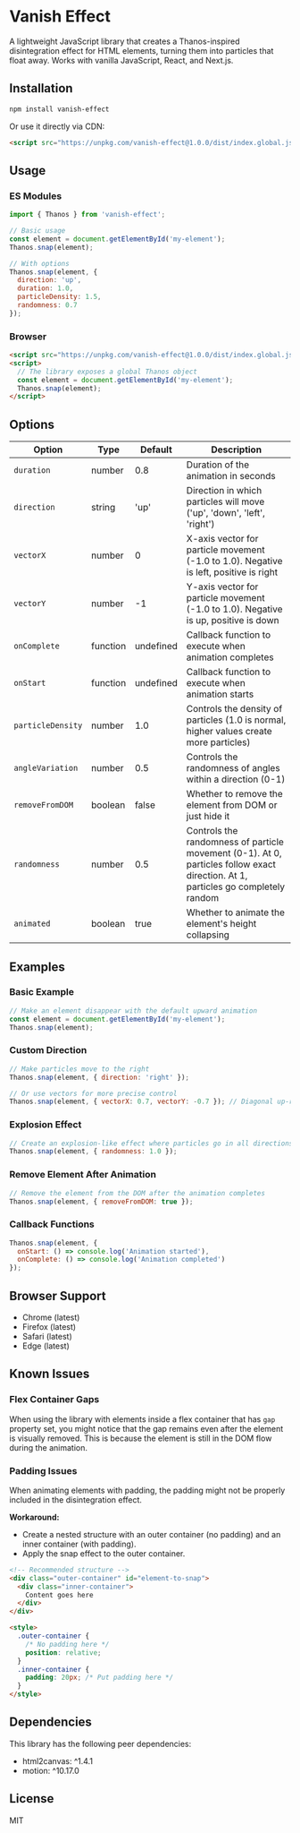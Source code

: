 # Vanish Effect

A lightweight JavaScript library that creates a Thanos-inspired disintegration effect for HTML elements, turning them into particles that float away. Works with vanilla JavaScript, React, and Next.js.

<!-- Add a real demo GIF here when available -->

## Installation

```bash
npm install vanish-effect
```

Or use it directly via CDN:

```html
<script src="https://unpkg.com/vanish-effect@1.0.0/dist/index.global.js"></script>
```

## Usage

### ES Modules

```javascript
import { Thanos } from 'vanish-effect';

// Basic usage
const element = document.getElementById('my-element');
Thanos.snap(element);

// With options
Thanos.snap(element, {
  direction: 'up',
  duration: 1.0,
  particleDensity: 1.5,
  randomness: 0.7
});
```

### Browser

```html
<script src="https://unpkg.com/vanish-effect@1.0.0/dist/index.global.js"></script>
<script>
  // The library exposes a global Thanos object
  const element = document.getElementById('my-element');
  Thanos.snap(element);
</script>
```

## Options

| Option | Type | Default | Description |
|--------|------|---------|-------------|
| `duration` | number | 0.8 | Duration of the animation in seconds |
| `direction` | string | 'up' | Direction in which particles will move ('up', 'down', 'left', 'right') |
| `vectorX` | number | 0 | X-axis vector for particle movement (-1.0 to 1.0). Negative is left, positive is right |
| `vectorY` | number | -1 | Y-axis vector for particle movement (-1.0 to 1.0). Negative is up, positive is down |
| `onComplete` | function | undefined | Callback function to execute when animation completes |
| `onStart` | function | undefined | Callback function to execute when animation starts |
| `particleDensity` | number | 1.0 | Controls the density of particles (1.0 is normal, higher values create more particles) |
| `angleVariation` | number | 0.5 | Controls the randomness of angles within a direction (0-1) |
| `removeFromDOM` | boolean | false | Whether to remove the element from DOM or just hide it |
| `randomness` | number | 0.5 | Controls the randomness of particle movement (0-1). At 0, particles follow exact direction. At 1, particles go completely random |
| `animated` | boolean | true | Whether to animate the element's height collapsing |

## Examples

### Basic Example

```javascript
// Make an element disappear with the default upward animation
const element = document.getElementById('my-element');
Thanos.snap(element);
```

### Custom Direction

```javascript
// Make particles move to the right
Thanos.snap(element, { direction: 'right' });

// Or use vectors for more precise control
Thanos.snap(element, { vectorX: 0.7, vectorY: -0.7 }); // Diagonal up-right
```

### Explosion Effect

```javascript
// Create an explosion-like effect where particles go in all directions
Thanos.snap(element, { randomness: 1.0 });
```

### Remove Element After Animation

```javascript
// Remove the element from the DOM after the animation completes
Thanos.snap(element, { removeFromDOM: true });
```

### Callback Functions

```javascript
Thanos.snap(element, {
  onStart: () => console.log('Animation started'),
  onComplete: () => console.log('Animation completed')
});
```

## Browser Support

- Chrome (latest)
- Firefox (latest)
- Safari (latest)
- Edge (latest)

## Known Issues

### Flex Container Gaps
When using the library with elements inside a flex container that has `gap` property set, you might notice that the gap remains even after the element is visually removed. This is because the element is still in the DOM flow during the animation.

### Padding Issues
When animating elements with padding, the padding might not be properly included in the disintegration effect.

**Workaround:**
- Create a nested structure with an outer container (no padding) and an inner container (with padding).
- Apply the snap effect to the outer container.

```html
<!-- Recommended structure -->
<div class="outer-container" id="element-to-snap">
  <div class="inner-container">
    Content goes here
  </div>
</div>

<style>
  .outer-container {
    /* No padding here */
    position: relative;
  }
  .inner-container {
    padding: 20px; /* Put padding here */
  }
</style>
```

## Dependencies

This library has the following peer dependencies:

- html2canvas: ^1.4.1
- motion: ^10.17.0

## License

MIT 